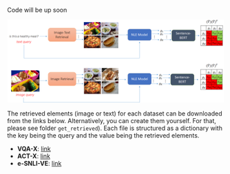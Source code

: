 Code will be up soon

<p align="center">
<img src="ra.png" width="800"/>
  </p>
  
 The retrieved elements (image or text) for each dataset can be downloaded from the links below. Alternatively, you can create them yourself. For that, please see folder `get_retrieved`). Each file is structured as a dictionary with the key being the query and the value being the retrieved elements. 
 - **VQA-X**: [link](https://drive.google.com/drive/folders/138NiRv_baBcwX1K5JS6XcRnXakElAuIV?usp=sharing)
 - **ACT-X**: [link](https://drive.google.com/drive/folders/1tPxlLzFBWnvGa5uv_HygAKoryN1_dHpr?usp=sharing)
 - **e-SNLI-VE**: [link](https://drive.google.com/drive/folders/143hpHgmIRdcjj2gnD-ywI9AVdi5JE4sO?usp=sharing)
